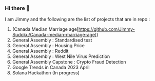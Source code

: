 ### Hi there 👋

I am Jimmy and the following are the list of projects that are in repo :

1. (Canada Median Marriage age[https://github.com/Jimmy-Sudoku/Canada-median-marriage-age])
2. General Assembly : Standardised test
3. General Assembly : Housing Price
4. General Assembly : Reddit 
5. General Assembly : West Nile Virus Prediction
6. General Assembly Capstone : Crypto Fraud Detection
7. Google Trends in Canada 2023 April
8. Solana Hackathon (In progress)

<!--
**Jimmy-Sudoku/Jimmy-Sudoku** is a ✨ _special_ ✨ repository because its `README.md` (this file) appears on your GitHub profile.

Here are some ideas to get you started:

- 🔭 I’m currently working on ...
- 🌱 I’m currently learning ...
- 👯 I’m looking to collaborate on ...
- 🤔 I’m looking for help with ...
- 💬 Ask me about ...
- 📫 How to reach me: ...
- 😄 Pronouns: ...
- ⚡ Fun fact: ...
-->
